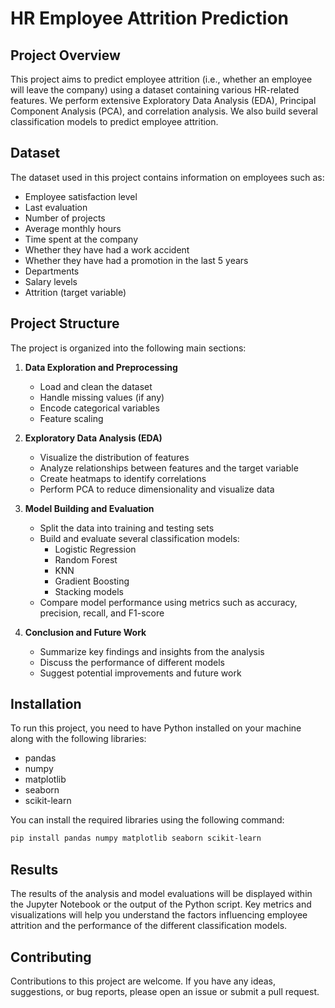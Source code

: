 # HR Employee Attrition Prediction

## Project Overview

This project aims to predict employee attrition (i.e., whether an employee will leave the company) using a dataset containing various HR-related features. We perform extensive Exploratory Data Analysis (EDA), Principal Component Analysis (PCA), and correlation analysis. We also build several classification models to predict employee attrition.

## Dataset

The dataset used in this project contains information on employees such as:

- Employee satisfaction level
- Last evaluation
- Number of projects
- Average monthly hours
- Time spent at the company
- Whether they have had a work accident
- Whether they have had a promotion in the last 5 years
- Departments
- Salary levels
- Attrition (target variable)

## Project Structure

The project is organized into the following main sections:

1. **Data Exploration and Preprocessing**
    - Load and clean the dataset
    - Handle missing values (if any)
    - Encode categorical variables
    - Feature scaling

2. **Exploratory Data Analysis (EDA)**
    - Visualize the distribution of features
    - Analyze relationships between features and the target variable
    - Create heatmaps to identify correlations
    - Perform PCA to reduce dimensionality and visualize data

3. **Model Building and Evaluation**
    - Split the data into training and testing sets
    - Build and evaluate several classification models:
        - Logistic Regression
        - Random Forest
        - KNN
        - Gradient Boosting
        - Stacking models
    - Compare model performance using metrics such as accuracy, precision, recall, and F1-score

4. **Conclusion and Future Work**
    - Summarize key findings and insights from the analysis
    - Discuss the performance of different models
    - Suggest potential improvements and future work

## Installation

To run this project, you need to have Python installed on your machine along with the following libraries:

- pandas
- numpy
- matplotlib
- seaborn
- scikit-learn

You can install the required libraries using the following command:

```bash
pip install pandas numpy matplotlib seaborn scikit-learn
```


## Results

The results of the analysis and model evaluations will be displayed within the Jupyter Notebook or the output of the Python script. Key metrics and visualizations will help you understand the factors influencing employee attrition and the performance of the different classification models.

## Contributing

Contributions to this project are welcome. If you have any ideas, suggestions, or bug reports, please open an issue or submit a pull request.
